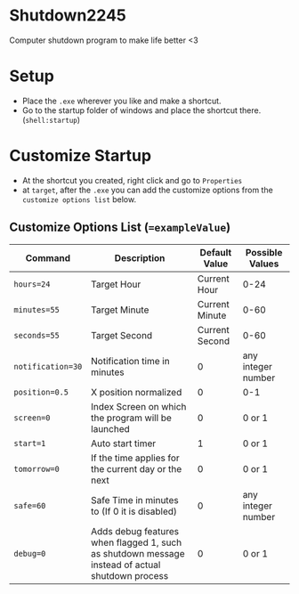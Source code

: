 # Shutdown2245
Computer shutdown program to make life better &lt;3

# Setup
* Place the `.exe` wherever you like and make a shortcut.
* Go to the startup folder of windows and place the shortcut there. (`shell:startup`)

# Customize Startup
* At the shortcut you created, right click and go to `Properties`
* at `target`, after the `.exe` you can add the customize options from the `customize options list` below.

## Customize Options List (`=exampleValue`)

| Command | Description | Default Value | Possible Values |
| --- | --- | --- | --- |
| `hours=24` | Target Hour | Current Hour | 0-24 |
| `minutes=55` | Target Minute | Current Minute | 0-60 |
| `seconds=55` | Target Second | Current Second | 0-60 |
| `notification=30` | Notification time in minutes | 0 | any integer number |
| `position=0.5` | X position normalized | 0 | 0-1 |
| `screen=0` | Index Screen on which the program will be launched | 0 | 0 or 1 |
| `start=1` | Auto start timer | 1 | 0 or 1 |
| `tomorrow=0` | If the time applies for the current day or the next | 0 | 0 or 1 |
| `safe=60` | Safe Time in minutes to (If 0 it is disabled) | 0 | any integer number |
| `debug=0` | Adds debug features when flagged 1, such as shutdown message instead of actual shutdown process | 0 | 0 or 1 |
